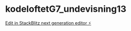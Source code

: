 # kodeloftetG7_undevisning13

[Edit in StackBlitz next generation editor ⚡️](https://stackblitz.com/~/github.com/JulieKodehode/kodeloftetG7_undevisning13)